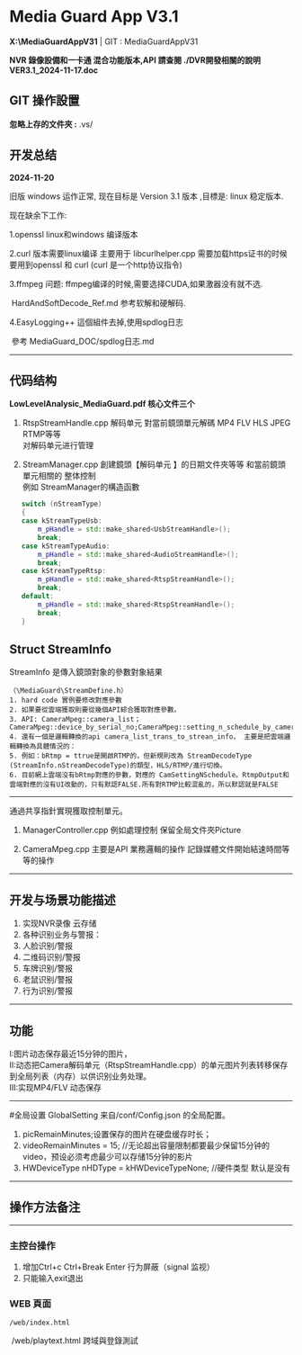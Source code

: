 ﻿# Media Guard App V3.1

**X:\MediaGuardAppV31**   | GIT : MediaGuardAppV31

**NVR 錄像設備和一卡通 混合功能版本,API 請查閱 ./DVR開發相關的說明VER3.1_2024-11-17.doc**

## GIT 操作設置

**忽略上存的文件夾 :** 
.vs/

## 开发总结 

**2024-11-20** 

旧版 windows 运作正常, 现在目标是 Version 3.1 版本 ,目標是: linux 稳定版本.

现在缺余下工作:

1.openssl linux和windows 编译版本 

2.curl 版本需要linux编译 主要用于 libcurlhelper.cpp 需要加载https证书的时候要用到openssl 和 curl (curl 是一个http协议指令)

3.ffmpeg 问题:
	ffmpeg编译的时候,需要选择CUDA,如果激器没有就不选.

​         HardAndSoftDecode_Ref.md 参考软解和硬解码.

4.EasyLogging++ 這個組件去掉,使用spdlog日志

​	參考 MediaGuard_DOC/spdlog日志.md

***
## 代码结构 

**LowLevelAnalysic_MediaGuard.pdf  核心文件三个**     

1. RtspStreamHandle.cpp 解码单元 對當前鏡頭單元解碼 MP4 FLV HLS JPEG RTMP等等  
对解码单元进行管理   

1. StreamManager.cpp  創建鏡頭【解码单元 】的日期文件夾等等 和當前鏡頭單元相關的 
整体控制    
 例如 StreamManager的構造函數
 ```C++
	switch (nStreamType)  
	{  
	case kStreamTypeUsb:  
		m_pHandle = std::make_shared<UsbStreamHandle>();  
		break;  
	case kStreamTypeAudio:  
		m_pHandle = std::make_shared<AudioStreamHandle>();  
		break;  
	case kStreamTypeRtsp:  
		m_pHandle = std::make_shared<RtspStreamHandle>();  
		break;  
	default:  
		m_pHandle = std::make_shared<RtspStreamHandle>();  
		break;  
	}
 ```
## Struct StreamInfo 

StreamInfo 是傳入鏡頭對象的參數對象結果

	（\MediaGuard\StreamDefine.h）
	1. hard code 實例要修改對應參數
	2. 如果要從雲端獲取則要從幾個API綜合獲取對應參數。
	3. API: CameraMpeg::camera_list；CameraMpeg::device_by_serial_no;CameraMpeg::setting_n_schedule_by_camera_id
	4. 還有一個是邏輯轉換的api camera_list_trans_to_strean_info， 主要是把雲端邏輯轉換為具體情況的：
	5. 例如：bRtmp = ttrue是開啟RTMP的，但新規則改為 StreamDecodeType (StreamInfo.nStreamDecodeType)的類型，HLS/RTMP/進行切換。
	6. 目前網上雲端沒有bRtmp對應的參數，對應的 CamSettingNSchedule。RtmpOutput和雲端對應的沒有UI改動的，只有默認FALSE.所有對RTMP比較混亂的，所以默認就是FALSE

---
通過共享指針實現獲取控制單元。

1. ManagerController.cpp 例如處理控制 保留全局文件夾Picture  

1. CameraMpeg.cpp 主要是API 業務邏輯的操作 記錄媒體文件開始結速時間等等的操作

***
## 开发与场景功能描述  
1. 实现NVR录像 云存储  
1. 各种识别业务与警报：  
1. 人脸识别/警报  
1. 二维码识别/警报  
1. 车牌识别/警报  
1. 老鼠识别/警报  
1. 行为识别/警报 
***
## 功能  

 I:图片动态保存最近15分钟的图片，  
 II:动态把Camera解码单元（RtspStreamHandle.cpp）的单元图片列表转移保存到全局列表（内存）以供识别业务处理。  
 III:实现MP4/FLV 动态保存 

***
 #全局设置 
 GlobalSetting  来自/conf/Config.json 的全局配置。   

 1. picRemainMinutes;设置保存的图片在硬盘缓存时长；  
 1. videoRemainMinutes = 15; //无论超出容量限制都要最少保留15分钟的video，预设必须考虑最少可以存储15分钟的影片  
 1. HWDeviceType nHDType = kHWDeviceTypeNone; //硬件类型 默认是没有 
***
## 操作方法备注

***
### 主控台操作

 1. 增加Ctrl+c Ctrl+Break Enter 行为屏蔽（signal 监视）     
 1. 只能输入exit退出

### WEB 頁面

 	/web/index.html

​	/web/playtext.html 跨域與登錄測試
